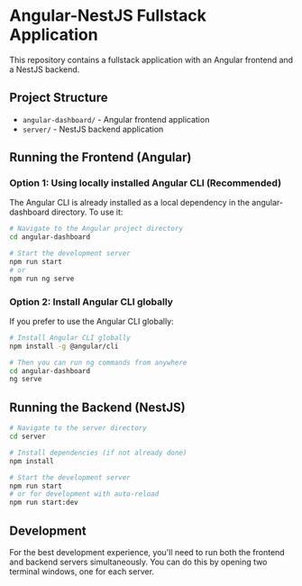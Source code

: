 # Angular-NestJS Fullstack Application

This repository contains a fullstack application with an Angular frontend and a NestJS backend.

## Project Structure

- `angular-dashboard/` - Angular frontend application
- `server/` - NestJS backend application

## Running the Frontend (Angular)

### Option 1: Using locally installed Angular CLI (Recommended)

The Angular CLI is already installed as a local dependency in the angular-dashboard directory. To use it:

```bash
# Navigate to the Angular project directory
cd angular-dashboard

# Start the development server
npm run start
# or
npm run ng serve
```

### Option 2: Install Angular CLI globally

If you prefer to use the Angular CLI globally:

```bash
# Install Angular CLI globally
npm install -g @angular/cli

# Then you can run ng commands from anywhere
cd angular-dashboard
ng serve
```

## Running the Backend (NestJS)

```bash
# Navigate to the server directory
cd server

# Install dependencies (if not already done)
npm install

# Start the development server
npm run start
# or for development with auto-reload
npm run start:dev
```

## Development

For the best development experience, you'll need to run both the frontend and backend servers simultaneously. You can do this by opening two terminal windows, one for each server.
